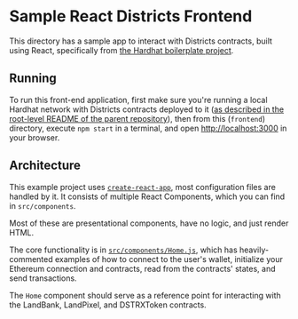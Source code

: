 # Sample React Districts Frontend

This directory has a sample app to interact with Districts contracts, built using
React, specifically from [the Hardhat boilerplate project](https://hardhat.org/tutorial/boilerplate-project).

## Running

To run this front-end application, first make sure you're running a local Hardhat network with Districts contracts deployed to it ([as described in the root-level README of the parent repository](../README.md#getting-started)), then from this (`frontend`) directory, execute `npm start` in a terminal, and open
[http://localhost:3000](http://localhost:3000) in your browser.

## Architecture

This example project uses [`create-react-app`](https://create-react-app.dev/), most
configuration files are handled by it. It consists of multiple React Components, which you can find in
`src/components`.

Most of these are presentational components, have no logic, and just render HTML.

The core functionality is in [`src/components/Home.js`](src/components/Home.js), which has heavily-commented
examples of how to connect to the user's wallet, initialize your Ethereum
connection and contracts, read from the contracts' states, and send transactions.

The `Home` component should serve as a reference point for interacting with the
LandBank, LandPixel, and DSTRXToken contracts.
